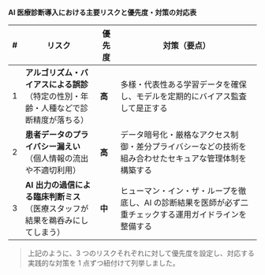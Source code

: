 **AI 医療診断導入における主要リスクと優先度・対策の対応表**

| # | リスク                                              | 優先度   | 対策（要点）                                                 |
| - | ------------------------------------------------ | ----- | ------------------------------------------------------ |
| 1 | **アルゴリズム・バイアスによる誤診**<br>（特定の性別・年齢・人種などで診断精度が落ちる） | **高** | 多様・代表性ある学習データを確保し、モデルを定期的にバイアス監査して是正する                 |
| 2 | **患者データのプライバシー漏えい**<br>（個人情報の流出や不適切利用）           | **高** | データ暗号化・厳格なアクセス制御・差分プライバシーなどの技術を組み合わせたセキュアな管理体制を構築する    |
| 3 | **AI 出力の過信による臨床判断ミス**<br>（医療スタッフが結果を鵜呑みにしてしまう）   | **中** | ヒューマン・イン・ザ・ループを徹底し、AI の診断結果を医師が必ず二重チェックする運用ガイドラインを整備する |

> 上記のように、3 つのリスクそれぞれに対して優先度を設定し、対応する実践的な対策を 1 点ずつ紐付けて列挙しました。
